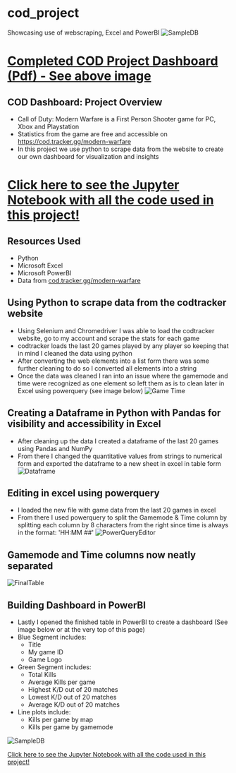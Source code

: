 # cod_project
Showcasing use of webscraping, Excel and PowerBI
![SampleDB](https://user-images.githubusercontent.com/82239548/171299155-c5de119c-54cf-4a8c-9238-e0301f9286ae.jpg)

# [Completed COD Project Dashboard (Pdf) - See above image](https://github.com/qrjerm/cod_project/blob/main/GameStatsDashboard.pdf)

## COD Dashboard: Project Overview
* Call of Duty: Modern Warfare is a First Person Shooter game for PC, Xbox and Playstation
* Statistics from the game are free and accessible on https://cod.tracker.gg/modern-warfare
* In this project we use python to scrape data from the website to create our own dashboard for visualization and insights

# [Click here to see the Jupyter Notebook with all the code used in this project!](https://github.com/qrjerm/cod_project/blob/main/FinalVersionCCT.ipynb)

## Resources Used
* Python
* Microsoft Excel
* Microsoft PowerBI
* Data from [cod.tracker.gg/modern-warfare](https://cod.tracker.gg/modern-warfare/profile/battlenet/ChefRoy%2311358/mp/matches)

## Using Python to scrape data from the codtracker website
* Using Selenium and Chromedriver I was able to load the codtracker website, go to my account and scrape the stats for each game
* codtracker loads the last 20 games played by any player so keeping that in mind I cleaned the data using python
* After converting the web elements into a list form there was some further cleaning to do so I converted all elements into a string
* Once the data was cleaned I ran into an issue where the gamemode and time were recognized as one element so left them as is to clean later in Excel using powerquery (see image below)
![Game Time](https://user-images.githubusercontent.com/82239548/171301733-0b3b7578-bf13-4946-85a4-3a88275ab627.jpg)

## Creating a Dataframe in Python with Pandas for visibility and accessibility in Excel
* After cleaning up the data I created a dataframe of the last 20 games using Pandas and NumPy
* From there I changed the quantitative values from strings to numerical form and exported the dataframe to a new sheet in excel in table form
![Dataframe](https://user-images.githubusercontent.com/82239548/171301898-ff3ae36c-30ff-4982-89c6-b5dd3205cd20.jpg)

## Editing in excel using powerquery
* I loaded the new file with game data from the last 20 games in excel
* From there I used powerquery to split the Gamemode & Time column by splitting each column by 8 characters from the right since time is always in the format: 'HH:MM ##'
![PowerQueryEditor](https://user-images.githubusercontent.com/82239548/171301952-34b3e2de-2d7c-4a3e-b658-c713901219bd.jpg)

## Gamemode and Time columns now neatly separated
![FinalTable](https://user-images.githubusercontent.com/82239548/171302016-8841f88d-8616-40a6-ad55-5568b5da8d4e.jpg)

## Building Dashboard in PowerBI
* Lastly I opened the finished table in PowerBI to create a dashboard (See image below or at the very top of this page)
* Blue Segment includes:
  * Title
  * My game ID
  * Game Logo
* Green Segment includes:
  * Total Kills
  * Average Kills per game
  * Highest K/D out of 20 matches
  * Lowest K/D out of 20 matches
  * Average K/D out of 20 matches
* Line plots include:
  * Kills per game by map
  * Kills per game by gamemode
 
 ![SampleDB](https://user-images.githubusercontent.com/82239548/171299155-c5de119c-54cf-4a8c-9238-e0301f9286ae.jpg)


[Click here to see the Jupyter Notebook with all the code used in this project!](https://github.com/qrjerm/cod_project/blob/main/FinalVersionCCT.ipynb)
